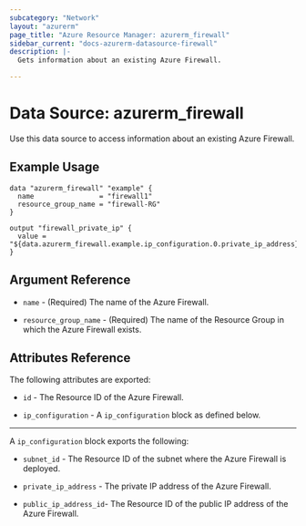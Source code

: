 ```yaml
---
subcategory: "Network"
layout: "azurerm"
page_title: "Azure Resource Manager: azurerm_firewall"
sidebar_current: "docs-azurerm-datasource-firewall"
description: |-
  Gets information about an existing Azure Firewall.

---
```


# Data Source: azurerm_firewall

Use this data source to access information about an existing Azure Firewall.

## Example Usage

```hcl
data "azurerm_firewall" "example" {
  name                = "firewall1"
  resource_group_name = "firewall-RG"
}

output "firewall_private_ip" {
  value = "${data.azurerm_firewall.example.ip_configuration.0.private_ip_address}"
}
```

## Argument Reference

* `name` - (Required) The name of the Azure Firewall.

* `resource_group_name` - (Required) The name of the Resource Group in which the Azure Firewall exists.

## Attributes Reference

The following attributes are exported:

* `id` - The Resource ID of the Azure Firewall.

* `ip_configuration` - A `ip_configuration` block as defined below.

---

A `ip_configuration` block exports the following:

* `subnet_id` - The Resource ID of the subnet where the Azure Firewall is deployed.

* `private_ip_address` - The private IP address of the Azure Firewall.

* `public_ip_address_id`- The Resource ID of the public IP address of the Azure Firewall.
